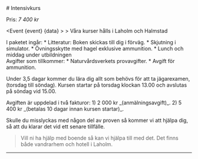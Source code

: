 <script src="../context/script.js"></script>

<div class="body">
# Intensivkurs
						
Pris: _7 400 kr_

<Event {event} {data} > 
	> Våra kurser hålls i Laholm och Halmstad
</Event>

<div class="list">
	I paketet ingår:
	* Litteratur: Boken skickas till dig i förväg.
	* Skjutning i simulator.
	* Övningsskytte med hagel exklusive ammunition.
	* Lunch och middag under utbildningen
</div>

<div class="list">
	Avgifter som tillkommer:
	* Naturvårdsverkets provavgifter.
	* Avgift för ammunition.
</div>

Under 3,5 dagar kommer du lära dig allt som behövs för att ta jägarexamen, (torsdag till söndag). Kursen startar på torsdag klockan 13.00 och avslutas på söndag vid 15.00.

<div class="list">
	Avgiften är uppdelad i två fakturor:
	1) 2 000 kr _(anmälningsavgift)_.
	2) 5 400 kr _(betalas 10 dagar innan kursen startar)_.
</div>

Skulle du misslyckas med någon del av proven så kommer vi att hjälpa dig, så att du klarar det vid ett senare tillfälle.

> Vill ni ha hjälp med boende så kan vi hjälpa till med det.
Det finns både vandrarhem och hotell i Laholm.

> <Info></Info>

<Intresse />

---

</div>

<style src="../context/context.sass"></style>
